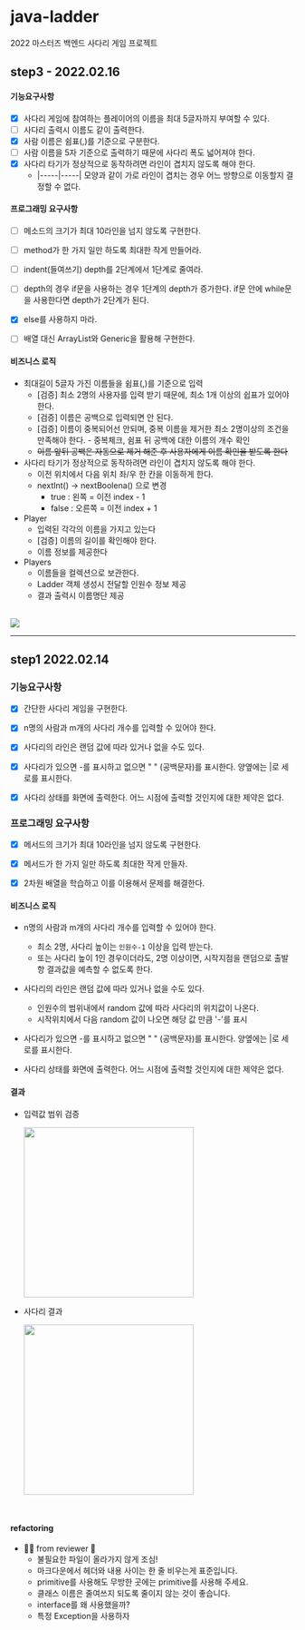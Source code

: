 # java-ladder

2022 마스터즈 백엔드 사다리 게임 프로젝트

## step3 - 2022.02.16

#### 기능요구사항

- [X] 사다리 게임에 참여하는 플레이어의 이름을 최대 5글자까지 부여할 수 있다.
- [ ] 사다리 출력시 이름도 같이 출력한다.
- [X] 사람 이름은 쉼표(,)를 기준으로 구분한다.
- [ ] 사람 이름을 5자 기준으로 출력하기 때문에 사다리 폭도 넓어져야 한다.
- [X] 사다리 타기가 정상적으로 동작하려면 라인이 겹치지 않도록 해야 한다.
  - |-----|-----| 모양과 같이 가로 라인이 겹치는 경우 어느 방향으로 이동할지 결정할 수 없다.


#### 프로그래밍 요구사항

- [ ] 메소드의 크기가 최대 10라인을 넘지 않도록 구현한다.
- [ ] method가 한 가지 일만 하도록 최대한 작게 만들어라.
- [ ] indent(들여쓰기) depth를 2단계에서 1단계로 줄여라.
- [ ] depth의 경우 if문을 사용하는 경우 1단계의 depth가 증가한다. if문 안에 while문을 사용한다면 depth가 2단계가 된다.
- [X] else를 사용하지 마라.
- [ ] 배열 대신 ArrayList와 Generic을 활용해 구현한다.


#### 비즈니스 로직

- 최대길이 5글자 가진 이름들을 쉼표(,)를 기준으로 입력
  - [검증] 최소 2명의 사용자를 입력 받기 때문에, 최소 1개 이상의 쉽표가 있어야 한다. 
  - [검증] 이름은 공백으로 입력되면 안 된다.
  - [검증] 이름이 중복되어선 안되며, 중복 이름을 제거한 최소 2명이상의 조건을 만족해야 한다. - 중복체크, 쉼표 뒤 공백에 대한 이름의 개수 확인
  - ~~이름 앞뒤 공백은 자동으로 제거 해준 후 사용자에게 이름 확인을 받도록 한다~~
- 사다리 타기가 정상적으로 동작하려면 라인이 겹치지 않도록 해야 한다.
  - 이전 위치에서 다음 위치 좌/우 한 칸을 이동하게 한다.
  - nextInt() -> nextBoolena() 으로 변경
    - true : 왼쪽 = 이전 index - 1
    - false : 오른쪽 = 이전 index + 1
- Player
  - 입력된 각각의 이름을 가지고 있는다
  - [검증] 이름의 길이를 확인해야 한다.
  - 이름 정보를 제공한다
- Players
  - 이름들을 컬렉션으로 보관한다.
  - Ladder 객체 생성시 전달할 인원수 정보 제공
  - 결과 출력시 이름명단 제공


<br>

<img src="https://user-images.githubusercontent.com/96989782/154272210-e0ba9b3c-bf67-4cc3-8da7-74694f36d150.PNG">


---


## step1 2022.02.14 

### 기능요구사항 

- [X] 간단한 사다리 게임을 구현한다.
- [X] n명의 사람과 m개의 사다리 개수를 입력할 수 있어야 한다.
- [X] 사다리의 라인은 랜덤 값에 따라 있거나 없을 수도 있다.
- [X] 사다리가 있으면 -를 표시하고 없으면 " " (공백문자)를 표시한다. 양옆에는 |로 세로를 표시한다.
- [X] 사다리 상태를 화면에 출력한다. 어느 시점에 출력할 것인지에 대한 제약은 없다.


### 프로그래밍 요구사항

- [X] 메서드의 크기가 최대 10라인을 넘지 않도록 구현한다.
- [X] 메서드가 한 가지 일만 하도록 최대한 작게 만들자.
- [X] 2차원 배열을 학습하고 이를 이용해서 문제를 해결한다.


#### 비즈니스 로직

- n명의 사람과 m개의 사다리 개수를 입력할 수 있어야 한다.
    - 최소 2명, 사다리 높이는 `인원수-1` 이상을 입력 받는다.
    - 또는 사다리 높이 1인 경우이더라도, 2명 이상이면, 시작지점을 랜덤으로 출발항 결과값을 예측할 수 없도록 한다.


- 사다리의 라인은 랜덤 값에 따라 있거나 없을 수도 있다.
    - 인원수의 범위내에서 random 값에 따라 사다리의 위치값이 나온다.
    - 시작위치에서 다음 random 값이 나오면 해당 값 만큼 '-'를 표시


- 사다리가 있으면 -를 표시하고 없으면 " " (공백문자)를 표시한다. 양옆에는 |로 세로를 표시한다.


- 사다리 상태를 화면에 출력한다. 어느 시점에 출력할 것인지에 대한 제약은 없다.


#### 결과

- 입력값 범위 검증 

  <img src="https://user-images.githubusercontent.com/96989782/153838599-32e43d5e-9476-4a30-8edf-65b3a7038b2f.PNG" width="300">

- 사다리 결과

  <img src="https://user-images.githubusercontent.com/96989782/153839681-02196a04-0880-4d77-8bda-4e495cd2c2ed.PNG" width="300">


<br>

#### refactoring

- 👨‍💻 from reviewer 👀
  - 불필요한 파일이 올라가지 않게 조심!
  - 마크다운에서 헤더와 내용 사이는 한 줄 비우는게 표준입니다.
  - primitive를 사용해도 무방한 곳에는 primitive를 사용해 주세요.
  - 클래스 이름은 줄여쓰지 되도록 줄이지 않는 것이 좋습니다.
  - interface를 왜 사용했을까?
  - 특정 Exception을 사용하자

